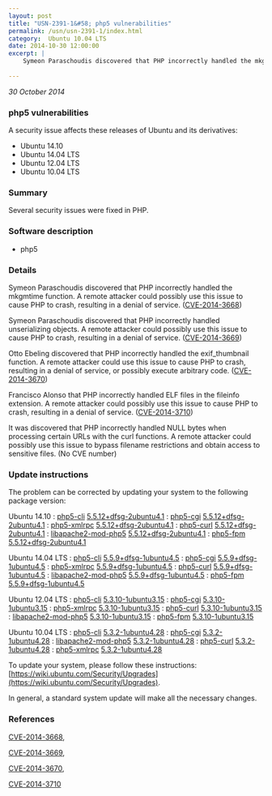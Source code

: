 ```yaml
---
layout: post
title: "USN-2391-1&#58; php5 vulnerabilities"
permalink: /usn/usn-2391-1/index.html
category:  Ubuntu 10.04 LTS
date: 2014-10-30 12:00:00
excerpt: |
    Symeon Paraschoudis discovered that PHP incorrectly handled the mkgmtime function. A remote attacker could possibly use this issue to cause PHP to crash, resulting in a denial of service. ([CVE-2014-3668](http://people.ubuntu.com/~ubuntu-security/cve/CVE-2014-3668))
    
--- 
```

 
 

*30 October 2014*

### php5 vulnerabilities

A security issue affects these releases of Ubuntu and its derivatives:

* Ubuntu 14.10
* Ubuntu 14.04 LTS
* Ubuntu 12.04 LTS
* Ubuntu 10.04 LTS

### Summary

Several security issues were fixed in PHP. 

### Software description

* php5 

### Details

Symeon Paraschoudis discovered that PHP incorrectly handled the mkgmtime function. A remote attacker could possibly use this issue to cause PHP to crash, resulting in a denial of service. ([CVE-2014-3668](http://people.ubuntu.com/~ubuntu-security/cve/CVE-2014-3668))

Symeon Paraschoudis discovered that PHP incorrectly handled unserializing objects. A remote attacker could possibly use this issue to cause PHP to crash, resulting in a denial of service. ([CVE-2014-3669](http://people.ubuntu.com/~ubuntu-security/cve/CVE-2014-3669))

Otto Ebeling discovered that PHP incorrectly handled the exif_thumbnail function. A remote attacker could use this issue to cause PHP to crash, resulting in a denial of service, or possibly execute arbitrary code. ([CVE-2014-3670](http://people.ubuntu.com/~ubuntu-security/cve/CVE-2014-3670))

Francisco Alonso that PHP incorrectly handled ELF files in the fileinfo extension. A remote attacker could possibly use this issue to cause PHP to crash, resulting in a denial of service. ([CVE-2014-3710](http://people.ubuntu.com/~ubuntu-security/cve/CVE-2014-3710))

It was discovered that PHP incorrectly handled NULL bytes when processing certain URLs with the curl functions. A remote attacker could possibly use this issue to bypass filename restrictions and obtain access to sensitive files. (No CVE number) 

### Update instructions

The problem can be corrected by updating your system to the following package version:

Ubuntu 14.10
 : [php5-cli](https://launchpad.net/ubuntu/+source/php5) <span> [5.5.12+dfsg-2ubuntu4.1](https://launchpad.net/ubuntu/+source/php5/5.5.12+dfsg-2ubuntu4.1) </span> 
 : [php5-cgi](https://launchpad.net/ubuntu/+source/php5) <span> [5.5.12+dfsg-2ubuntu4.1](https://launchpad.net/ubuntu/+source/php5/5.5.12+dfsg-2ubuntu4.1) </span> 
 : [php5-xmlrpc](https://launchpad.net/ubuntu/+source/php5) <span> [5.5.12+dfsg-2ubuntu4.1](https://launchpad.net/ubuntu/+source/php5/5.5.12+dfsg-2ubuntu4.1) </span> 
 : [php5-curl](https://launchpad.net/ubuntu/+source/php5) <span> [5.5.12+dfsg-2ubuntu4.1](https://launchpad.net/ubuntu/+source/php5/5.5.12+dfsg-2ubuntu4.1) </span> 
 : [libapache2-mod-php5](https://launchpad.net/ubuntu/+source/php5) <span> [5.5.12+dfsg-2ubuntu4.1](https://launchpad.net/ubuntu/+source/php5/5.5.12+dfsg-2ubuntu4.1) </span> 
 : [php5-fpm](https://launchpad.net/ubuntu/+source/php5) <span> [5.5.12+dfsg-2ubuntu4.1](https://launchpad.net/ubuntu/+source/php5/5.5.12+dfsg-2ubuntu4.1) </span> 

Ubuntu 14.04 LTS
 : [php5-cli](https://launchpad.net/ubuntu/+source/php5) <span> [5.5.9+dfsg-1ubuntu4.5](https://launchpad.net/ubuntu/+source/php5/5.5.9+dfsg-1ubuntu4.5) </span> 
 : [php5-cgi](https://launchpad.net/ubuntu/+source/php5) <span> [5.5.9+dfsg-1ubuntu4.5](https://launchpad.net/ubuntu/+source/php5/5.5.9+dfsg-1ubuntu4.5) </span> 
 : [php5-xmlrpc](https://launchpad.net/ubuntu/+source/php5) <span> [5.5.9+dfsg-1ubuntu4.5](https://launchpad.net/ubuntu/+source/php5/5.5.9+dfsg-1ubuntu4.5) </span> 
 : [php5-curl](https://launchpad.net/ubuntu/+source/php5) <span> [5.5.9+dfsg-1ubuntu4.5](https://launchpad.net/ubuntu/+source/php5/5.5.9+dfsg-1ubuntu4.5) </span> 
 : [libapache2-mod-php5](https://launchpad.net/ubuntu/+source/php5) <span> [5.5.9+dfsg-1ubuntu4.5](https://launchpad.net/ubuntu/+source/php5/5.5.9+dfsg-1ubuntu4.5) </span> 
 : [php5-fpm](https://launchpad.net/ubuntu/+source/php5) <span> [5.5.9+dfsg-1ubuntu4.5](https://launchpad.net/ubuntu/+source/php5/5.5.9+dfsg-1ubuntu4.5) </span> 

Ubuntu 12.04 LTS
 : [php5-cli](https://launchpad.net/ubuntu/+source/php5) <span> [5.3.10-1ubuntu3.15](https://launchpad.net/ubuntu/+source/php5/5.3.10-1ubuntu3.15) </span> 
 : [php5-cgi](https://launchpad.net/ubuntu/+source/php5) <span> [5.3.10-1ubuntu3.15](https://launchpad.net/ubuntu/+source/php5/5.3.10-1ubuntu3.15) </span> 
 : [php5-xmlrpc](https://launchpad.net/ubuntu/+source/php5) <span> [5.3.10-1ubuntu3.15](https://launchpad.net/ubuntu/+source/php5/5.3.10-1ubuntu3.15) </span> 
 : [php5-curl](https://launchpad.net/ubuntu/+source/php5) <span> [5.3.10-1ubuntu3.15](https://launchpad.net/ubuntu/+source/php5/5.3.10-1ubuntu3.15) </span> 
 : [libapache2-mod-php5](https://launchpad.net/ubuntu/+source/php5) <span> [5.3.10-1ubuntu3.15](https://launchpad.net/ubuntu/+source/php5/5.3.10-1ubuntu3.15) </span> 
 : [php5-fpm](https://launchpad.net/ubuntu/+source/php5) <span> [5.3.10-1ubuntu3.15](https://launchpad.net/ubuntu/+source/php5/5.3.10-1ubuntu3.15) </span> 

Ubuntu 10.04 LTS
 : [php5-cli](https://launchpad.net/ubuntu/+source/php5) <span> [5.3.2-1ubuntu4.28](https://launchpad.net/ubuntu/+source/php5/5.3.2-1ubuntu4.28) </span> 
 : [php5-cgi](https://launchpad.net/ubuntu/+source/php5) <span> [5.3.2-1ubuntu4.28](https://launchpad.net/ubuntu/+source/php5/5.3.2-1ubuntu4.28) </span> 
 : [libapache2-mod-php5](https://launchpad.net/ubuntu/+source/php5) <span> [5.3.2-1ubuntu4.28](https://launchpad.net/ubuntu/+source/php5/5.3.2-1ubuntu4.28) </span> 
 : [php5-curl](https://launchpad.net/ubuntu/+source/php5) <span> [5.3.2-1ubuntu4.28](https://launchpad.net/ubuntu/+source/php5/5.3.2-1ubuntu4.28) </span> 
 : [php5-xmlrpc](https://launchpad.net/ubuntu/+source/php5) <span> [5.3.2-1ubuntu4.28](https://launchpad.net/ubuntu/+source/php5/5.3.2-1ubuntu4.28) </span> 

To update your system, please follow these instructions: [https://wiki.ubuntu.com/Security/Upgrades](https://wiki.ubuntu.com/Security/Upgrades).

In general, a standard system update will make all the necessary changes. 

### References

 
 [CVE-2014-3668](http://people.ubuntu.com/~ubuntu-security/cve/CVE-2014-3668), 

 [CVE-2014-3669](http://people.ubuntu.com/~ubuntu-security/cve/CVE-2014-3669), 

 [CVE-2014-3670](http://people.ubuntu.com/~ubuntu-security/cve/CVE-2014-3670), 

 [CVE-2014-3710](http://people.ubuntu.com/~ubuntu-security/cve/CVE-2014-3710)
 

